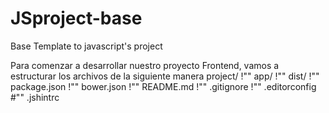 JSproject-base
==============

Base Template to javascript's project

Para comenzar a desarrollar nuestro proyecto Frontend, vamos a
estructurar los archivos de la siguiente manera
project/
!"" app/
!"" dist/
!"" package.json
!"" bower.json
!"" README.md
!"" .gitignore
!"" .editorconfig
#"" .jshintrc
